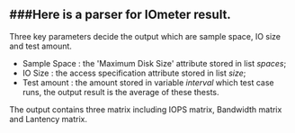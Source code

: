 ###Here is a parser for IOmeter result.
--- 
Three key parameters decide the output which are sample space, IO size and test amount.
- Sample Space	: the 'Maximum Disk Size' attribute stored in list *spaces*;
- IO Size		: the access specification attribute stored in list *size*;
- Test amount	: the amount stored in variable *interval* which test case runs, the output result is the average of these thests.

The output contains three matrix including IOPS matrix, Bandwidth matrix and Lantency matrix.
